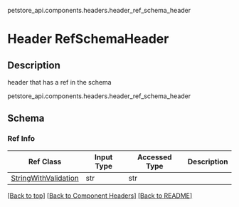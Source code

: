 petstore_api.components.headers.header_ref_schema_header
# Header RefSchemaHeader

## Description
header that has a ref in the schema

petstore_api.components.headers.header_ref_schema_header
## Schema

### Ref Info
Ref Class | Input Type | Accessed Type | Description
--------- | ---------- | ------------- | ------------
[StringWithValidation](../../components/schema/string_with_validation.md) | str | str |

[[Back to top]](#top) [[Back to Component Headers]](../../../README.md#Component-Headers) [[Back to README]](../../../README.md)
